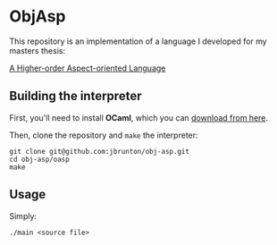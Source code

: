 # ObjAsp

This repository is an implementation of a language I developed for my masters thesis:

[A Higher-order Aspect-oriented Language](https://github.com/downloads/jbrunton/obj-asp/report.pdf)


## Building the interpreter

First, you'll need to install **OCaml**, which you can [download from here](http://caml.inria.fr/ocaml/release.en.html).

Then, clone the repository and ```make``` the interpreter:

    git clone git@github.com:jbrunton/obj-asp.git
    cd obj-asp/oasp
    make

## Usage

Simply:

    ./main <source file>
